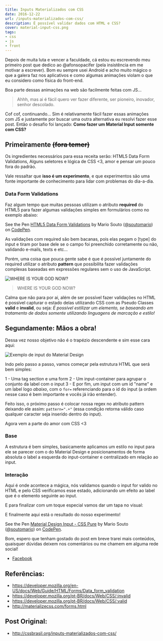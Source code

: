 ```yaml
---
title: Inputs Materializados com CSS
date: 2016-12-22
url: /inputs-materializados-com-css/
description: É possível validar dados com HTML e CSS?
cover: material-input-css.png
tags:
- css
- js
- front
---
```

Depois de muita luta e vencer a faculdade, cá estou eu escrevendo meu primeiro post que dedico ao @afonsopacifer (pela insistência em me motivar a escrever). Bom eu sempre usei Android e acho muito mágico o que a galera faz nos aplicativos e como algumas animações violam o que eu considero como física do front-end.

<!-- more --> 

Boa parte dessas animações na web são facilmente feitas com JS…

> Ahhh, mas ai é fácil quero ver fazer diferente, ser pioneiro, inovador, senhor descolado.

Cof cof, continuando… Sim é relativamente fácil fazer essas animações com JS e justamente por buscar uma outra alternativa eu resolvi fazer esse post. Então o desafio foi lançado: **Como fazer um Material Input somente com CSS?**

## Primeiramente ~~(fora temer)~~

Os ingredientes necessários para essa receita serão: HTML5 Data Form Validations, Alguns seletores e lógica de CSS <3, amor e pensar um pouco fora do padrão.

Vale ressaltar que **isso é um experimento**, e que experimentos são uma fonte importante de conhecimento para lidar com problemas do dia-a-dia.

### Data Form Validations
Faz algum tempo que muitas pessoas utilizam o atributo **required** do HTML5 para fazer algumas validações simples em formulários como no exemplo abaixo:

<p data-height="265" data-theme-id="dark" data-slug-hash="bBzZXj" data-default-tab="html,result" data-user="soutomario" data-embed-version="2" data-pen-title="HTML5 Data Form Validations" class="codepen">See the Pen <a href="http://codepen.io/soutomario/pen/bBzZXj/">HTML5 Data Form Validations</a> by Mario Souto (<a href="http://codepen.io/soutomario">@soutomario</a>) on <a href="http://codepen.io">CodePen</a>.</p>
<script async src="https://production-assets.codepen.io/assets/embed/ei.js"></script>

As validações com required são bem bacanas, pois elas pegam o [type] do input e tiram por base dele se o campo foi preenchido corretamente ou não, validando e-mails, texts e etc…

Porém, uma coisa que pouca gente sabe é que é possível juntamente do required utilizar o atributo **pattern** que possibilita fazer validações complexas baseadas em expressões regulares sem o uso de JavaScript.

![WHERE IS YOUR GOD NOW?](https://mariosouto.com/assets/img/im-god.gif)
> WHERE IS YOUR GOD NOW?

Calma que não para por ai, além de ser possível fazer validações no HTML é possível capturar o estado delas utilizando CSS com as Pseudo Classes **valid** e **invalid**, ou seja: _É possível estilizar um elemento, se baseando em tratamento de dados somente utilizando linguagens de marcação e estilo!_

## Segundamente: Mãos a obra!

Dessa vez nosso objetivo não é o trapézio descendente e sim esse cara aqui:

![Exemplo de input do Material Design](https://mariosouto.com/assets/img/input-material-design.gif)

Indo pelo passo a passo, vamos começar pela estrutura HTML que será bem simples:

<script src="https://gist.github.com/soutomario/8fc58a5149603e00d02288ebdeb2d509.js"></script>

1 - Uma tag section e uma form
2 - Um input-container para agrupar o conjunto da label com o input
3 - E por fim, um input com um id "name" e um label logo _abaixo_, com o `for=` referenciando para o id do input (a ordem nesse caso é bem importante e vocês já irão entender).

Feito isso, o próximo passo é colocar nossa regex no atributo pattern deixando ele assim: `pattern=".+"` (essa condição retorna válido caso qualquer caracter seja inserido dentro do input).

Agora vem a parte do amor com CSS <3

### Base

<script src="https://gist.github.com/soutomario/184bcff2e14c6e4a45e1b6e0cf7c7a65.js"></script>

A estrutura é bem simples, basicamente aplicamos um estilo no input para ele se parecer com o do Material Design e posicionamentos de forma absoluta o label a esquerda do input-container e centralizado em relação ao input.

### Interação

<script src="https://gist.github.com/soutomario/302b568ba17d5a62c954ee997d70b98b.js"></script>

Aqui é onde acontece a mágica, nós validamos quando o input for valido no HTML e pelo CSS verificamos esse estado, adicionando um efeito ao label que é o elemento seguinte ao input.

E para finalizar com um toque especial vamos dar um tapa no visual:

<script src="https://gist.github.com/soutomario/e3013895740025ea91715bbe643138fb.js"></script>

E finalmente aqui está o resultado do nosso experimento!

<p data-height="357" data-theme-id="dark" data-slug-hash="LbENBr" data-default-tab="html,result" data-user="soutomario" data-embed-version="2" data-pen-title="Material Design Input - CSS Pure" data-preview="true" class="codepen">See the Pen <a href="https://codepen.io/soutomario/pen/LbENBr/">Material Design Input - CSS Pure</a> by Mario Souto (<a href="http://codepen.io/soutomario">@soutomario</a>) on <a href="http://codepen.io">CodePen</a>.</p>
<script async src="https://production-assets.codepen.io/assets/embed/ei.js"></script>

Bom, espero que tenham gostado do post em breve trarei mais conteúdos, quaisquer dúvidas deixem nos comentários ou me chamem em alguma rede social!

- [Facebook](https://www.facebook.com/soutomario)


## Referências:

* https://developer.mozilla.org/en-US/docs/Web/Guide/HTML/Forms/Data_form_validation
* https://developer.mozilla.org/pt-BR/docs/Web/CSS/:invalid
* https://developer.mozilla.org/pt-BR/docs/Web/CSS/:valid
* http://materializecss.com/forms.html

## Post Original:
* http://cssbrasil.org/inputs-materializados-com-css/
